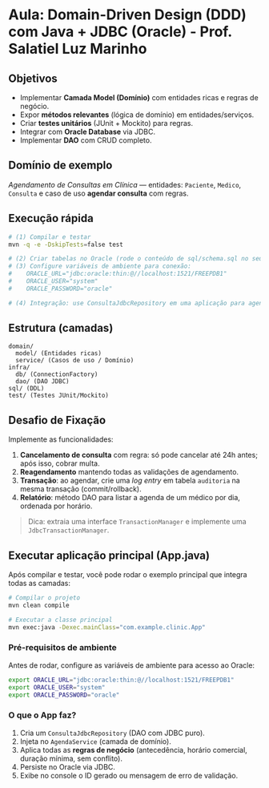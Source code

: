 # Aula: Domain-Driven Design (DDD) com Java + JDBC (Oracle) - Prof. Salatiel Luz Marinho

## Objetivos
- Implementar **Camada Model (Domínio)** com entidades ricas e regras de negócio.
- Expor **métodos relevantes** (lógica de domínio) em entidades/serviços.
- Criar **testes unitários** (JUnit + Mockito) para regras.
- Integrar com **Oracle Database** via JDBC.
- Implementar **DAO** com CRUD completo.

## Domínio de exemplo
*Agendamento de Consultas em Clínica* — entidades: `Paciente`, `Medico`, `Consulta` e caso de uso **agendar consulta** com regras.

## Execução rápida
```bash
# (1) Compilar e testar
mvn -q -e -DskipTests=false test

# (2) Criar tabelas no Oracle (rode o conteúdo de sql/schema.sql no seu banco)
# (3) Configure variáveis de ambiente para conexão:
#    ORACLE_URL="jdbc:oracle:thin:@//localhost:1521/FREEPDB1"
#    ORACLE_USER="system"
#    ORACLE_PASSWORD="oracle"

# (4) Integração: use ConsultaJdbcRepository em uma aplicação para agendar consultas
```

## Estrutura (camadas)
```
domain/
  model/ (Entidades ricas)
  service/ (Casos de uso / Domínio)
infra/
  db/ (ConnectionFactory)
  dao/ (DAO JDBC)
sql/ (DDL)
test/ (Testes JUnit/Mockito)
```

## Desafio de Fixação
Implemente as funcionalidades:
1. **Cancelamento de consulta** com regra: só pode cancelar até 24h antes; após isso, cobrar multa.
2. **Reagendamento** mantendo todas as validações de agendamento.
3. **Transação**: ao agendar, crie uma *log entry* em tabela `auditoria` na mesma transação (commit/rollback).
4. **Relatório**: método DAO para listar a agenda de um médico por dia, ordenada por horário.

> Dica: extraia uma interface `TransactionManager` e implemente uma `JdbcTransactionManager`.


## Executar aplicação principal (App.java)

Após compilar e testar, você pode rodar o exemplo principal que integra todas as camadas:

```bash
# Compilar o projeto
mvn clean compile

# Executar a classe principal
mvn exec:java -Dexec.mainClass="com.example.clinic.App"
```

### Pré-requisitos de ambiente

Antes de rodar, configure as variáveis de ambiente para acesso ao Oracle:

```bash
export ORACLE_URL="jdbc:oracle:thin:@//localhost:1521/FREEPDB1"
export ORACLE_USER="system"
export ORACLE_PASSWORD="oracle"
```

### O que o App faz?
1. Cria um `ConsultaJdbcRepository` (DAO com JDBC puro).
2. Injeta no `AgendaService` (camada de domínio).
3. Aplica todas as **regras de negócio** (antecedência, horário comercial, duração mínima, sem conflito).
4. Persiste no Oracle via JDBC.
5. Exibe no console o ID gerado ou mensagem de erro de validação.
